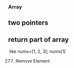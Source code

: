 ### Array



## two pointers



## return part of array

​	like nums=[1, 2, 3];    nums[1]

277. Remove Element



